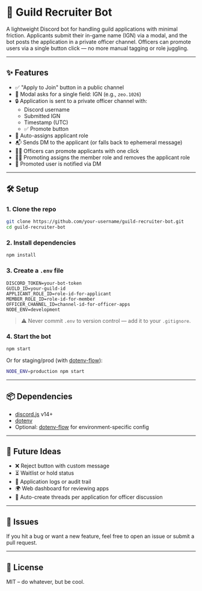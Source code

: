 # 🤖 Guild Recruiter Bot

A lightweight Discord bot for handling guild applications with minimal friction. Applicants submit their in-game name (IGN) via a modal, and the bot posts the application in a private officer channel. Officers can promote users via a single button click — no more manual tagging or role juggling.

---

## ✨ Features

- ✅ "Apply to Join" button in a public channel
- 📝 Modal asks for a single field: IGN (e.g., `zeo.1026`)
- 🔒 Application is sent to a private officer channel with:
  - Discord username
  - Submitted IGN
  - Timestamp (UTC)
  - ✅ Promote button
- 🤖 Auto-assigns applicant role
- 📬 Sends DM to the applicant (or falls back to ephemeral message)
- 👮‍♂️ Officers can promote applicants with one click
- 🧙‍♂️ Promoting assigns the member role and removes the applicant role
- 💌 Promoted user is notified via DM

---

## 🛠 Setup

### 1. Clone the repo

```bash
git clone https://github.com/your-username/guild-recruiter-bot.git
cd guild-recruiter-bot
```

### 2. Install dependencies

```bash
npm install
```

### 3. Create a `.env` file

```env
DISCORD_TOKEN=your-bot-token
GUILD_ID=your-guild-id
APPLICANT_ROLE_ID=role-id-for-applicant
MEMBER_ROLE_ID=role-id-for-member
OFFICER_CHANNEL_ID=channel-id-for-officer-apps
NODE_ENV=development
```

> ⚠️ Never commit `.env` to version control — add it to your `.gitignore`.

### 4. Start the bot

```bash
npm start
```

Or for staging/prod (with [dotenv-flow](https://www.npmjs.com/package/dotenv-flow)):

```bash
NODE_ENV=production npm start
```

---

## 📦 Dependencies

- [discord.js](https://discord.js.org/) v14+
- [dotenv](https://www.npmjs.com/package/dotenv)
- Optional: [dotenv-flow](https://www.npmjs.com/package/dotenv-flow) for environment-specific config

---

## 🧼 Future Ideas

- ❌ Reject button with custom message
- ⏳ Waitlist or hold status
- 📜 Application logs or audit trail
- 🌍 Web dashboard for reviewing apps
- 🧵 Auto-create threads per application for officer discussion

---

## 🐛 Issues

If you hit a bug or want a new feature, feel free to open an issue or submit a pull request.

---

## 📜 License

MIT – do whatever, but be cool.

